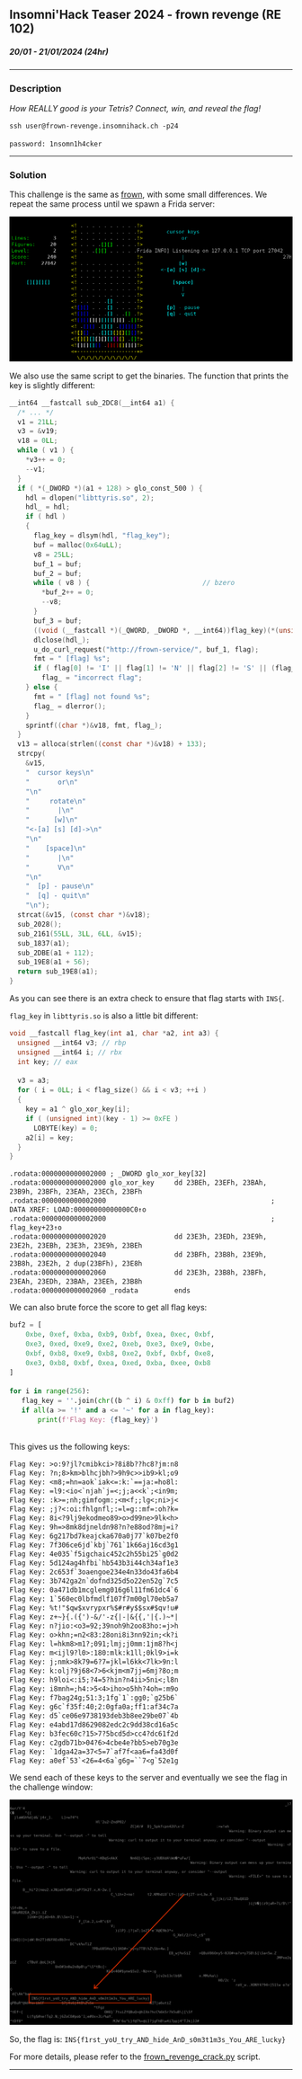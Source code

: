 ## Insomni'Hack Teaser 2024 - frown revenge (RE 102)
##### 20/01 - 21/01/2024 (24hr)
___

### Description

*How REALLY good is your Tetris? Connect, win, and reveal the flag!*

```
ssh user@frown-revenge.insomnihack.ch -p24

password: 1nsomn1h4cker
```
___

### Solution

This challenge is the same as
[frown](https://github.com/ispoleet/ctf-writeups/tree/master/insomnihack_2024/frown),
with some small differences. We repeat the same process until we spawn a Frida server:

![image](images/tetris2.png)

We also use the same script to get the binaries.
The function that prints the key is slightly different:
```c
__int64 __fastcall sub_2DC8(__int64 a1) {
  /* ... */
  v1 = 21LL;
  v3 = &v19;
  v18 = 0LL;
  while ( v1 ) {
    *v3++ = 0;
    --v1;
  }
  if ( *(_DWORD *)(a1 + 128) > glo_const_500 ) {
    hdl = dlopen("libttyris.so", 2);
    hdl_ = hdl;
    if ( hdl )
    {
      flag_key = dlsym(hdl, "flag_key");
      buf = malloc(0x64uLL);
      v8 = 25LL;
      buf_1 = buf;
      buf_2 = buf;
      while ( v8 ) {                            // bzero
        *buf_2++ = 0;
        --v8;
      }
      buf_3 = buf;
      ((void (__fastcall *)(_QWORD, _DWORD *, __int64))flag_key)(*(unsigned int *)(a1 + 128), buf, 100LL);
      dlclose(hdl_);
      u_do_curl_request("http://frown-service/", buf_1, flag);
      fmt = " [flag] %s";
      if ( flag[0] != 'I' || flag[1] != 'N' || flag[2] != 'S' || (flag_ = flag, flag[3] != '{') )
        flag_ = "incorrect flag";
    } else {
      fmt = " [flag] not found %s";
      flag_ = dlerror();
    }
    sprintf((char *)&v18, fmt, flag_);
  }
  v13 = alloca(strlen((const char *)&v18) + 133);
  strcpy(
    &v15,
    "  cursor keys\n"
    "       or\n"
    "\n"
    "     rotate\n"
    "       |\n"
    "      [w]\n"
    "<-[a] [s] [d]->\n"
    "\n"
    "    [space]\n"
    "       |\n"
    "       V\n"
    "\n"
    "  [p] - pause\n"
    "  [q] - quit\n"
    "\n");
  strcat(&v15, (const char *)&v18);
  sub_2028();
  sub_2161(55LL, 3LL, 6LL, &v15);
  sub_1837(a1);
  sub_2DBE(a1 + 112);
  sub_19E8(a1 + 56);
  return sub_19E8(a1);
}
```

As you can see there is an extra check to ensure that flag starts with `INS{`.

`flag_key` in `libttyris.so` is also a little bit different:
```c
void __fastcall flag_key(int a1, char *a2, int a3) {
  unsigned __int64 v3; // rbp
  unsigned __int64 i; // rbx
  int key; // eax

  v3 = a3;
  for ( i = 0LL; i < flag_size() && i < v3; ++i )
  {
    key = a1 ^ glo_xor_key[i];
    if ( (unsigned int)(key - 1) >= 0xFE )
      LOBYTE(key) = 0;
    a2[i] = key;
  }
}
```

```assembly
.rodata:0000000000002000 ; _DWORD glo_xor_key[32]
.rodata:0000000000002000 glo_xor_key     dd 23BEh, 23EFh, 23BAh, 23B9h, 23BFh, 23EAh, 23ECh, 23BFh
.rodata:0000000000002000                                         ; DATA XREF: LOAD:00000000000000C0↑o
.rodata:0000000000002000                                         ; flag_key+23↑o
.rodata:0000000000002020                 dd 23E3h, 23EDh, 23E9h, 23E2h, 23EBh, 23E3h, 23E9h, 23BEh
.rodata:0000000000002040                 dd 23BFh, 23B8h, 23E9h, 23B8h, 23E2h, 2 dup(23BFh), 23E8h
.rodata:0000000000002060                 dd 23E3h, 23B8h, 23BFh, 23EAh, 23EDh, 23BAh, 23EEh, 23B8h
.rodata:0000000000002060 _rodata         ends
```

We can also brute force the score to get all flag keys:
```python
buf2 = [
    0xbe, 0xef, 0xba, 0xb9, 0xbf, 0xea, 0xec, 0xbf,
    0xe3, 0xed, 0xe9, 0xe2, 0xeb, 0xe3, 0xe9, 0xbe,
    0xbf, 0xb8, 0xe9, 0xb8, 0xe2, 0xbf, 0xbf, 0xe8,
    0xe3, 0xb8, 0xbf, 0xea, 0xed, 0xba, 0xee, 0xb8
]
   
for i in range(256):
   flag_key = ''.join(chr((b ^ i) & 0xff) for b in buf2)
   if all(a >= '!' and a <= '~' for a in flag_key):
       print(f'Flag Key: {flag_key}')
   
```

This gives us the following keys:
```
Flag Key: >o:9?jl?cmibkci>?8i8b??hc8?jm:n8
Flag Key: ?n;8>km>blhcjbh?>9h9c>>ib9>kl;o9
Flag Key: <m8;=hn=aok`iak<=:k:`==ja:=ho8l:
Flag Key: =l9:<io<`njah`j=<;j;a<<k`;<in9m;
Flag Key: :k>=;nh;gimfogm:;<m<f;;lg<;ni>j<
Flag Key: ;j?<:oi:fhlgnfl;:=l=g::mf=:oh?k=
Flag Key: 8i<?9lj9ekodmeo89>o>d99ne>9lk<h>
Flag Key: 9h=>8mk8djneldn98?n?e88od?8mj=i?
Flag Key: 6g217bd7keajcka670a0j77`k07be2f0
Flag Key: 7f306ce6jd`kbj`761`1k66aj16cd3g1
Flag Key: 4e035`f5igchaic452c2h55bi25`g0d2
Flag Key: 5d124ag4hfbi`hb543b3i44ch34af1e3
Flag Key: 2c653f`3oaengoe234e4n33do43fa6b4
Flag Key: 3b742ga2n`dofnd325d5o22en52g`7c5
Flag Key: 0a471db1mcglemg016g6l11fm61dc4`6
Flag Key: 1`560ec0lbfmdlf107f7m00gl70eb5a7
Flag Key: %t!"$qw$xvrypxr%$#r#y$$sx#$qv!u#
Flag Key: z+~}{.({')-&/'-z{|-|&{{,'|{.)~*|
Flag Key: n?jio:<o3=92;39noh9h2oo83ho:=j>h
Flag Key: o>khn;=n2<83:28oni8i3nn92in;<k?i
Flag Key: l=hkm8>m1?;091;lmj;j0mm:1jm8?h<j
Flag Key: m<ijl9?l0>:180:mlk:k1ll;0kl9>i=k
Flag Key: j;nmk>8k79=6?7=jkl=l6kk<7lk>9n:l
Flag Key: k:olj?9j68<7>6<kjm<m7jj=6mj?8o;m
Flag Key: h9loi<:i5;?4=5?hin?n4ii>5ni<;l8n
Flag Key: i8mnh=;h4:>5<4>iho>o5hh?4oh=:m9o
Flag Key: f7bag24g;51:3;1fg`1`:gg0;`g25b6`
Flag Key: g6c`f35f:40;2:0gfa0a;ff1:af34c7a
Flag Key: d5`ce06e9738193deb3b8ee29be07`4b
Flag Key: e4abd17d8629082edc2c9dd38cd16a5c
Flag Key: b3fec60c?15>7?5bcd5d>cc4?dc61f2d
Flag Key: c2gdb71b>04?6>4cbe4e?bb5>eb70g3e
Flag Key: `1dga42a=37<5=7`af7f<aa6=fa43d0f
Flag Key: a0ef`53`<26=4<6a`g6g=``7<g`52e1g
```

We send each of these keys to the server and eventually we see the flag in the
challenge window:

![image](images/flag2.png)

So, the flag is: `INS{f1rst_yoU_try_AND_hide_AnD_s0m3t1m3s_You_ARE_lucky}`

For more details, please refer to the [frown_revenge_crack.py](./frown_revenge_crack.py) script.

___


